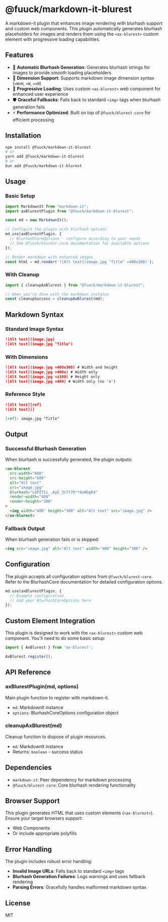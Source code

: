 # @fuuck/markdown-it-blurest

A markdown-it plugin that enhances image rendering with blurhash support and custom web components. This plugin automatically generates blurhash placeholders for images and renders them using the `<ax-blurest>` custom element with progressive loading capabilities.

## Features

- 🎨 **Automatic Blurhash Generation**: Generates blurhash strings for images to provide smooth loading placeholders
- 📐 **Dimension Support**: Supports markdown image dimension syntax (`=WxH`, `=W`, `=xH`)
- 🔄 **Progressive Loading**: Uses custom `<ax-blurest>` web component for enhanced user experience
- 🛡️ **Graceful Fallbacks**: Falls back to standard `<img>` tags when blurhash generation fails
- ⚡ **Performance Optimized**: Built on top of `@fuuck/blurest-core` for efficient processing

## Installation

```bash
npm install @fuuck/markdown-it-blurest
# or
yarn add @fuuck/markdown-it-blurest
# or 
bun add @fuuck/markdown-it-blurest
```

## Usage

### Basic Setup

```javascript
import MarkdownIt from "markdown-it";
import axBlurestPlugin from "@fuuck/markdown-it-blurest";

const md = new MarkdownIt();

// Configure the plugin with blurhash options
md.use(axBlurestPlugin, {
  // BlurhashCoreOptions - configure according to your needs
  // See @fuuck/blurest-core documentation for available options
});

// Render markdown with enhanced images
const html = md.render('![Alt text](image.jpg "Title" =400x300)');
```

### With Cleanup

```javascript
import { cleanupAxBlurest } from "@fuuck/markdown-it-blurest";

// When you're done with the markdown instance
const cleanupSuccess = cleanupAxBlurest(md);
```

## Markdown Syntax

### Standard Image Syntax

```markdown
![Alt text](image.jpg)
![Alt text](image.jpg "Title")
```

### With Dimensions

```markdown
![Alt text](image.jpg =400x300) # Width and height
![Alt text](image.jpg =400x) # Width only
![Alt text](image.jpg =x300) # Height only  
![Alt text](image.jpg =400) # Width only (no 'x')
```

### Reference Style

```markdown
![Alt text][ref]
![Alt text][]

[ref]: image.jpg "Title"
```

## Output

### Successful Blurhash Generation

When blurhash is successfully generated, the plugin outputs:

```html
<ax-blurest
  src-width="800"
  src-height="600"
  alt="Alt text"
  src="image.jpg"
  blurhash="L6PZfSi_.AyE_3t7t7R**0o#DgR4"
  render-width="400"
  render-height="300"
>
  <img width="400" height="300" alt="Alt text" src="image.jpg" />
</ax-blurest>
```

### Fallback Output

When blurhash generation fails or is skipped:

```html
<img src="image.jpg" alt="Alt text" width="400" height="300" />
```

## Configuration

The plugin accepts all configuration options from `@fuuck/blurest-core`. Refer to the BlurhashCore documentation for detailed configuration options.

```javascript
md.use(axBlurestPlugin, {
  // Example configuration
  // Add your BlurhashCoreOptions here
});
```

## Custom Element Integration

This plugin is designed to work with the `<ax-blurest>` custom web component. You'll need to do some basic setup:

```javascript
import { AxBlurest } from 'ax-blurest';

AxBlurest.register();
```

## API Reference

### axBlurestPlugin(md, options)

Main plugin function to register with markdown-it.

- `md`: MarkdownIt instance
- `options`: BlurhashCoreOptions configuration object

### cleanupAxBlurest(md)

Cleanup function to dispose of plugin resources.

- `md`: MarkdownIt instance
- Returns: `boolean` - success status

## Dependencies

- `markdown-it`: Peer dependency for markdown processing
- `@fuuck/blurest-core`: Core blurhash rendering functionality

## Browser Support

This plugin generates HTML that uses custom elements (`<ax-blurest>`). Ensure your target browsers support:

- Web Components
- Or include appropriate polyfills

## Error Handling

The plugin includes robust error handling:

- **Invalid Image URLs**: Falls back to standard `<img>` tags
- **Blurhash Generation Failures**: Logs warnings and uses fallback rendering
- **Parsing Errors**: Gracefully handles malformed markdown syntax


## License

MIT
